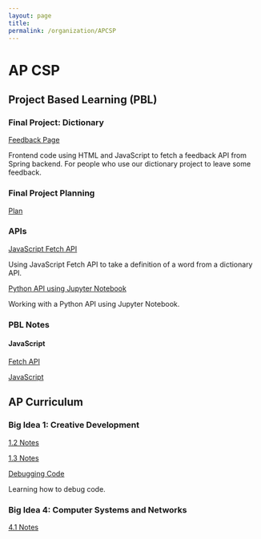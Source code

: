 ```yaml
---
layout: page
title: 
permalink: /organization/APCSP
---
```


# AP CSP

## Project Based Learning (PBL)

### Final Project: Dictionary
[Feedback Page](https://lwu1822.github.io/fastpages/teamberries/feedback)

Frontend code using HTML and JavaScript to fetch a feedback API from Spring backend. For people who use our dictionary project to leave some feedback.

### Final Project Planning
[Plan](https://lwu1822.github.io/fastpages/csp/2022/09/17/w5_CSPProjectPlanning.html)

### APIs
[JavaScript Fetch API](https://lwu1822.github.io/fastpages/api/2022/10/21/w9_dictionaryFEJSFetchAPITable.html)

Using JavaScript Fetch API to take a definition of a word from a dictionary API. 

[Python API using Jupyter Notebook](https://lwu1822.github.io/fastpages/2022/10/09/dictionaryJupyterAPI.html)

Working with a Python API using Jupyter Notebook.

### PBL Notes

#### JavaScript

[Fetch API](https://lwu1822.github.io/fastpages/js/2022/10/01/w6_jsFetchAPINote.html)

[JavaScript](https://lwu1822.github.io/fastpages/2022/09/25/w5_javascript.html)



## AP Curriculum

### Big Idea 1: Creative Development
[1.2 Notes](https://lwu1822.github.io/fastpages/cb/2022/09/25/w5_CB_1-2.html)

[1.3 Notes](https://lwu1822.github.io/fastpages/cb/2022/10/02/w6_CB_1-3.html)

[Debugging Code](https://lwu1822.github.io/fastpages/2022/10/09/w7_codeCorrection.html)

Learning how to debug code. 

### Big Idea 4: Computer Systems and Networks
[4.1 Notes](https://lwu1822.github.io/fastpages/cb/2022/10/16/w8_CB_4-1.html)

